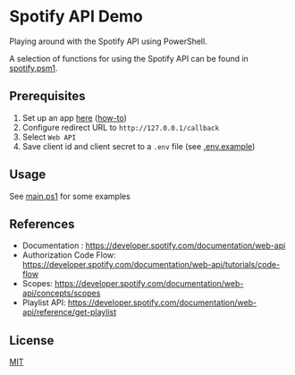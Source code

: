 # Spotify API Demo

Playing around with the Spotify API using PowerShell.

A selection of functions for using the Spotify API can be found in [spotify.psm1](./spotify.psm1).

## Prerequisites

1. Set up an app [here](https://developer.spotify.com/dashboard) ([how-to](https://developer.spotify.com/documentation/web-api/tutorials/getting-started))
2. Configure redirect URL to `http://127.0.0.1/callback`
3. Select `Web API`
4. Save client id and client secret to a `.env` file (see [.env.example](./.env.example))

## Usage

See [main.ps1](./main.ps1) for some examples

## References

- Documentation : https://developer.spotify.com/documentation/web-api
- Authorization Code Flow: https://developer.spotify.com/documentation/web-api/tutorials/code-flow
- Scopes: https://developer.spotify.com/documentation/web-api/concepts/scopes
- Playlist API: https://developer.spotify.com/documentation/web-api/reference/get-playlist

## License

[MIT](./LICENSE)